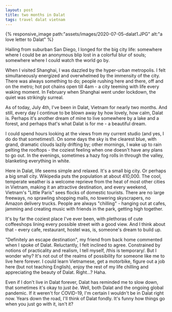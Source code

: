 ```yaml
---
layout: post
title: two months in Dalat
tags: travel dalat vietnam
---
```


{% responsive_image path:"assets/images/2020-07-05-dalat1.JPG" alt:"a love letter to Dalat" %}

Hailing from suburban San Diego, I longed for the big city life: somewhere where I could be an anonymous blip lost in a colorful blur of souls; somewhere where I could watch the world go by.

When I visited Shanghai, I was dazzled by the hyper-urban metropolis. I felt simultaneously energized and overwhelmed by the immensity of the city. There was always something to do; people rushing here and there, off and on the metro; hot pot chains open till 4am - a city teeming with life every waking moment. In February when Shanghai went under lockdown, the quiet was strikingly surreal.

As of today, July 4th, I've been in Dalat, Vietnam for nearly two months. And still, every day I continue to be blown away by how lovely, how calm, Dalat is. Perhaps it's another dream of mine to live somewhere by a lake and a forest, and perhaps that's what Dalat is for me - a beautiful dream.

I could spend hours looking at the views from my current studio (and yes, I do do that sometimes!). On some days the sky is the clearest blue, with grand, dramatic clouds lazily drifting by; other mornings, I wake up to rain pelting the rooftops - the coziest feeling when one doesn't have any plans to go out. In the evenings, sometimes a hazy fog rolls in through the valley, blanketing everything in white.

Here in Dalat, life seems simple and relaxed. It's a small big city. Or perhaps a big small city. Wikipedia puts the population at about 410,000. The cool, temperate weather is a welcome reprieve from the heat of most other cities in Vietnam, making it an attractive destination, and every weekend, Vietnam's "Little Paris" sees flocks of domestic tourists. There are no large freeways, no sprawling shopping malls, no towering skyscrapers, no Amazon delivery trucks. People are always "chilling" - hanging out at cafes, jamming and creating music with friends in the park, getting high together.

It's by far the coziest place I've ever been, with plethoras of cute coffeeshops lining every possible street with a good view. And I think about that - every cafe, restaurant, hostel was, is, someone's dream to build up.

"Definitely an escape destination", my friend from back home commented when I spoke of Dalat. Reluctantly, I felt inclined to agree. Constrained by notions of practicality and realism, I tell myself, /this is temporary/. But I wonder why? It's not out of the realms of possibility for someone like me to live here forever. I could learn Vietnamese, get a motorbike, figure out a job here (but not teaching English), enjoy the rest of my life chilling and appreciating the beauty of Dalat. Right...? Haha.

Even if I don't live in Dalat forever, Dalat has reminded me to slow down, that sometimes it's okay to just *be*. Well, both Dalat and the ongoing global pandemic. If it weren't for COVID-19, I'm certain I wouldn't be in Dalat right now. Years down the road, I'll think of Dalat fondly. It's funny how things go when you just go with it, isn't it?
